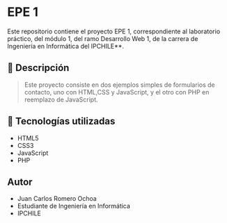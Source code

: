 # EPE 1

Este repositorio contiene el proyecto EPE 1, correspondiente al laboratorio práctico, del módulo 1, del ramo Desarrollo Web 1, de la carrera de Ingeniería en Informática del IPCHILE**.

## 📌 Descripción

> Este proyecto consiste en dos ejemplos simples de formularios de contacto, uno con HTML,CSS y JavaScript, y el otro con PHP en reemplazo de JavaScript.

## 🧩 Tecnologías utilizadas

- HTML5
- CSS3
- JavaScript
- PHP

## Autor

- Juan Carlos Romero Ochoa
- Estudiante de Ingeniería en Informática
- IPCHILE